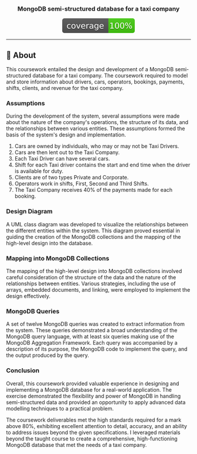 



<h3 align="center"> MongoDB semi-structured database for a taxi company</h3>

<div align="center">

  [![code coverage](coverage.svg "Code coverage")]()
</div>

---


## 🧐 About <a name = "about"></a>

This coursework entailed the design and development of a MongoDB semi-structured database for a taxi company. The coursework required to model and store information about drivers, cars, operators, bookings, payments, shifts, clients, and revenue for the taxi company.

### Assumptions
During the development of the system, several assumptions were made about the nature of the company's operations, the structure of its data, and the relationships between various entities. These assumptions formed the basis of the system's design and implementation.
  1. Cars are owned by individuals, who may or may not be Taxi Drivers.
  2. Cars are then lent out to the Taxi Company.
  3. Each Taxi Driver can have several cars.
  4. Shift for each Taxi driver contains the start and end time when the driver is available for duty.
  5. Clients are of two types Private and Corporate.
  6. Operators work in shifts, First, Second and Third Shifts.
  7. The Taxi Company receives 40% of the payments made for each booking.

### Design Diagram
A UML class diagram was developed to visualize the relationships between the different entities within the system. This diagram proved essential in guiding the creation of the MongoDB collections and the mapping of the high-level design into the database.

### Mapping into MongoDB Collections
The mapping of the high-level design into MongoDB collections involved careful consideration of the structure of the data and the nature of the relationships between entities. Various strategies, including the use of arrays, embedded documents, and linking, were employed to implement the design effectively.

### MongoDB Queries
A set of twelve MongoDB queries was created to extract information from the system. These queries demonstrated a broad understanding of the MongoDB query language, with at least six queries making use of the MongoDB Aggregation Framework. Each query was accompanied by a description of its purpose, the MongoDB code to implement the query, and the output produced by the query.

### Conclusion
Overall, this coursework provided valuable experience in designing and implementing a MongoDB database for a real-world application. The exercise demonstrated the flexibility and power of MongoDB in handling semi-structured data and provided an opportunity to apply advanced data modelling techniques to a practical problem.

The coursework deliverables met the high standards required for a mark above 80%, exhibiting excellent attention to detail, accuracy, and an ability to address issues beyond the given specifications. I leveraged materials beyond the taught course to create a comprehensive, high-functioning MongoDB database that met the needs of a taxi company.








